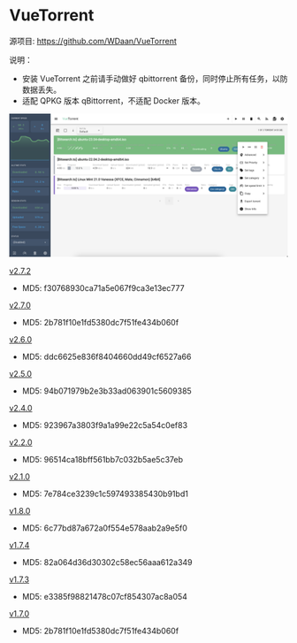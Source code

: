 # VueTorrent

源项目: <https://github.com/WDaan/VueTorrent>

说明：

- 安装 VueTorrent 之前请手动做好 qbittorrent 备份，同时停止所有任务，以防数据丢失。
- 适配 QPKG 版本 qBittorrent，不适配 Docker 版本。

![vuetorrent](/vuetorrent/screenshot-desktop.png)

[v2.7.2](https://github.com/Jay-Young/qpkg/releases/tag/v2.7.2_vuetorrent)

- MD5: f30768930ca71a5e067f9ca3e13ec777

[v2.7.0](https://github.com/Jay-Young/qpkg/releases/tag/v2.7.0_vuetorrent)

- MD5: 2b781f10e1fd5380dc7f51fe434b060f

[v2.6.0](https://github.com/Jay-Young/qpkg/releases/tag/v2.6.0_vuetorrent)

- MD5: ddc6625e836f8404660dd49cf6527a66

[v2.5.0](https://github.com/Jay-Young/qpkg/releases/tag/v2.5.0_vuetorrent)

- MD5: 94b071979b2e3b33ad063901c5609385

[v2.4.0](https://github.com/Jay-Young/qpkg/releases/tag/v2.4.0_vuetorrent)

- MD5: 923967a3803f9a1a99e22c5a54c0ef83

[v2.2.0](https://github.com/Jay-Young/qpkg/releases/tag/v2.2.0_vuetorrent)

- MD5: 96514ca18bff561bb7c032b5ae5c37eb

[v2.1.0](https://github.com/Jay-Young/qpkg/releases/tag/v2.1.0_vuetorrent)

- MD5: 7e784ce3239c1c597493385430b91bd1

[v1.8.0](https://github.com/Jay-Young/qpkg/releases/tag/v1.8.0_vuetorrent)

- MD5: 6c77bd87a672a0f554e578aab2a9e5f0

[v1.7.4](https://github.com/Jay-Young/qpkg/releases/tag/v1.7.4_vuetorrent)

- MD5: 82a064d36d30302c58ec56aaa612a349

[v1.7.3](https://github.com/Jay-Young/qpkg/releases/tag/v1.7.3)

- MD5: e3385f98821478c07cf854307ac8a054

[v1.7.0](/vuetorrent/build/vuetorrent_1.7.0.qpkg)

- MD5: 2b781f10e1fd5380dc7f51fe434b060f
